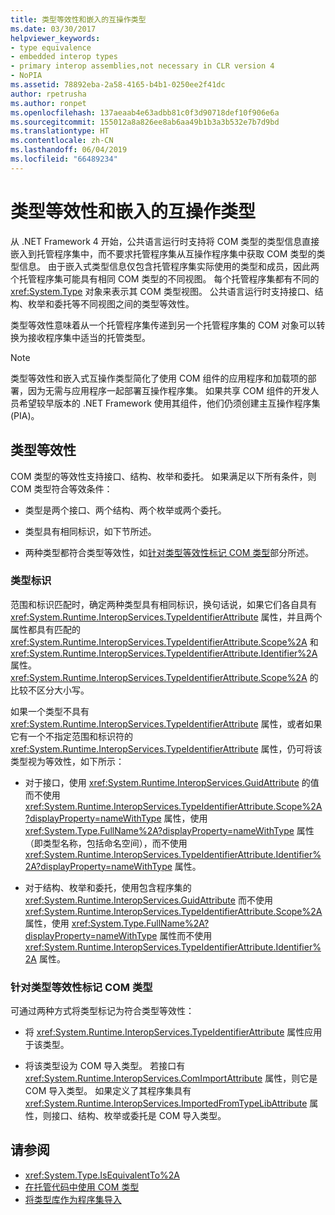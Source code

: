 ```yaml
---
title: 类型等效性和嵌入的互操作类型
ms.date: 03/30/2017
helpviewer_keywords:
- type equivalence
- embedded interop types
- primary interop assemblies,not necessary in CLR version 4
- NoPIA
ms.assetid: 78892eba-2a58-4165-b4b1-0250ee2f41dc
author: rpetrusha
ms.author: ronpet
ms.openlocfilehash: 137aeaab4e63adbb81c0f3d90718def10f906e6a
ms.sourcegitcommit: 155012a8a826ee8ab6aa49b1b3a3b532e7b7d9bd
ms.translationtype: HT
ms.contentlocale: zh-CN
ms.lasthandoff: 06/04/2019
ms.locfileid: "66489234"
---
```

# <a name="type-equivalence-and-embedded-interop-types"></a>类型等效性和嵌入的互操作类型

从 .NET Framework 4 开始，公共语言运行时支持将 COM 类型的类型信息直接嵌入到托管程序集中，而不要求托管程序集从互操作程序集中获取 COM 类型的类型信息。 由于嵌入式类型信息仅包含托管程序集实际使用的类型和成员，因此两个托管程序集可能具有相同 COM 类型的不同视图。 每个托管程序集都有不同的 <xref:System.Type> 对象来表示其 COM 类型视图。 公共语言运行时支持接口、结构、枚举和委托等不同视图之间的类型等效性。

类型等效性意味着从一个托管程序集传递到另一个托管程序集的 COM 对象可以转换为接收程序集中适当的托管类型。

> [!NOTE]
> 类型等效性和嵌入式互操作类型简化了使用 COM 组件的应用程序和加载项的部署，因为无需与应用程序一起部署互操作程序集。 如果共享 COM 组件的开发人员希望较早版本的 .NET Framework 使用其组件，他们仍须创建主互操作程序集 (PIA)。

## <a name="type-equivalence"></a>类型等效性

 COM 类型的等效性支持接口、结构、枚举和委托。 如果满足以下所有条件，则 COM 类型符合等效条件：

- 类型是两个接口、两个结构、两个枚举或两个委托。

- 类型具有相同标识，如下节所述。

- 两种类型都符合类型等效性，如[针对类型等效性标记 COM 类型](#marking-com-types-for-type-equivalence)部分所述。

### <a name="type-identity"></a>类型标识

范围和标识匹配时，确定两种类型具有相同标识，换句话说，如果它们各自具有 <xref:System.Runtime.InteropServices.TypeIdentifierAttribute> 属性，并且两个属性都具有匹配的 <xref:System.Runtime.InteropServices.TypeIdentifierAttribute.Scope%2A> 和 <xref:System.Runtime.InteropServices.TypeIdentifierAttribute.Identifier%2A> 属性。 <xref:System.Runtime.InteropServices.TypeIdentifierAttribute.Scope%2A> 的比较不区分大小写。

如果一个类型不具有 <xref:System.Runtime.InteropServices.TypeIdentifierAttribute> 属性，或者如果它有一个不指定范围和标识符的 <xref:System.Runtime.InteropServices.TypeIdentifierAttribute> 属性，仍可将该类型视为等效性，如下所示：

- 对于接口，使用 <xref:System.Runtime.InteropServices.GuidAttribute> 的值而不使用 <xref:System.Runtime.InteropServices.TypeIdentifierAttribute.Scope%2A?displayProperty=nameWithType> 属性，使用 <xref:System.Type.FullName%2A?displayProperty=nameWithType> 属性（即类型名称，包括命名空间），而不使用 <xref:System.Runtime.InteropServices.TypeIdentifierAttribute.Identifier%2A?displayProperty=nameWithType> 属性。

- 对于结构、枚举和委托，使用包含程序集的 <xref:System.Runtime.InteropServices.GuidAttribute> 而不使用 <xref:System.Runtime.InteropServices.TypeIdentifierAttribute.Scope%2A> 属性，使用 <xref:System.Type.FullName%2A?displayProperty=nameWithType> 属性而不使用 <xref:System.Runtime.InteropServices.TypeIdentifierAttribute.Identifier%2A> 属性。

### <a name="marking-com-types-for-type-equivalence"></a>针对类型等效性标记 COM 类型

 可通过两种方式将类型标记为符合类型等效性：

- 将 <xref:System.Runtime.InteropServices.TypeIdentifierAttribute> 属性应用于该类型。

- 将该类型设为 COM 导入类型。 若接口有 <xref:System.Runtime.InteropServices.ComImportAttribute> 属性，则它是 COM 导入类型。 如果定义了其程序集具有 <xref:System.Runtime.InteropServices.ImportedFromTypeLibAttribute> 属性，则接口、结构、枚举或委托是 COM 导入类型。

## <a name="see-also"></a>请参阅

- <xref:System.Type.IsEquivalentTo%2A>
- [在托管代码中使用 COM 类型](https://docs.microsoft.com/previous-versions/dotnet/netframework-4.0/3y76b69k(v=vs.100))
- [将类型库作为程序集导入](importing-a-type-library-as-an-assembly.md)
